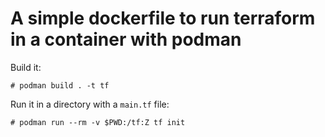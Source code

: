 # A simple dockerfile to run terraform in a container with podman

Build it:
```
# podman build . -t tf
```

Run it in a directory with a `main.tf` file:
```
# podman run --rm -v $PWD:/tf:Z tf init
```
